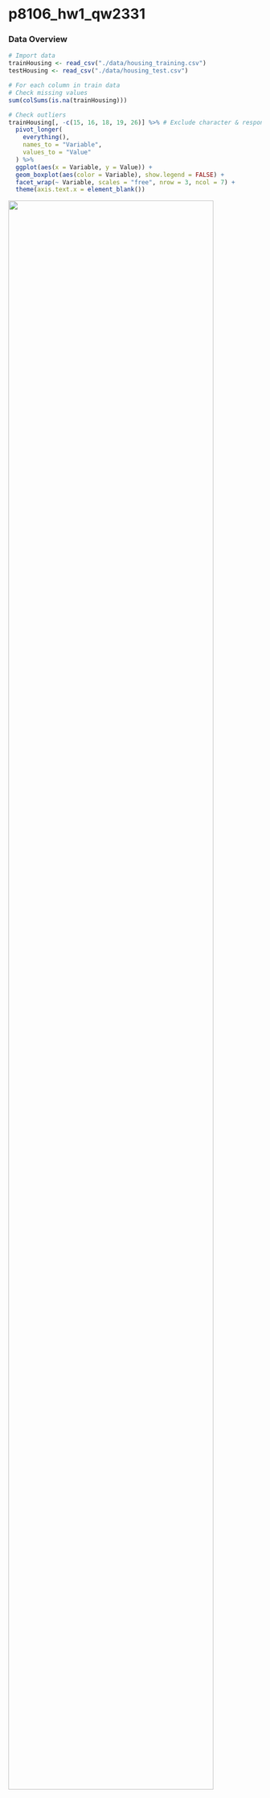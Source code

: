 p8106\_hw1\_qw2331
================

### Data Overview

``` r
# Import data
trainHousing <- read_csv("./data/housing_training.csv")
testHousing <- read_csv("./data/housing_test.csv")

# For each column in train data
# Check missing values
sum(colSums(is.na(trainHousing)))

# Check outliers
trainHousing[, -c(15, 16, 18, 19, 26)] %>% # Exclude character & response columns
  pivot_longer(
    everything(),
    names_to = "Variable",
    values_to = "Value"
  ) %>%
  ggplot(aes(x = Variable, y = Value)) + 
  geom_boxplot(aes(color = Variable), show.legend = FALSE) + 
  facet_wrap(~ Variable, scales = "free", nrow = 3, ncol = 7) + 
  theme(axis.text.x = element_blank())
```

<img src="p8106_hw1_qw2331_files/figure-gfm/unnamed-chunk-1-1.png" width="90%" />

-   In general, there are `25` predictors and `1440` observations
    `without` missing values.  
-   The response of the data is `Sale_Price`.  
-   There are `4` categorical predictors so additional transformations
    are needed as they are difficult to interpret in the result and will
    potentially cause other problems.

### Data Preprocessing

``` r
# Convert categorical into dummy variables
train_x <- model.matrix(Sale_Price ~ ., trainHousing)[ ,-1]
train_y <- trainHousing$Sale_Price
test_x <- model.matrix(Sale_Price ~ ., testHousing)[ ,-1]
test_y <- testHousing$Sale_Price

# Correlation plot
corrplot(cor(train_x), 
         type = "full", tl.cex = .7, tl.col = "black")
```

<img src="p8106_hw1_qw2331_files/figure-gfm/unnamed-chunk-2-1.png" width="90%" />

### Least Squares

``` r
set.seed(1234)

lm_fit <- train(train_x, train_y,
                method = "lm",
                trControl = trainControl(method = "cv", number = 10))

# Coefficients of 39 predictors
lm_fit$finalModel$coefficients[-1]
```

    ##                Gr_Liv_Area               First_Flr_SF 
    ##                  24.580013                  42.524807 
    ##              Second_Flr_SF              Total_Bsmt_SF 
    ##                  41.767625                  35.191950 
    ##            Low_Qual_Fin_SF               Wood_Deck_SF 
    ##                         NA                  12.024295 
    ##              Open_Porch_SF                Bsmt_Unf_SF 
    ##                  16.177799                 -20.869718 
    ##               Mas_Vnr_Area                Garage_Cars 
    ##                  10.458006                4228.629576 
    ##                Garage_Area                 Year_Built 
    ##                   7.769075                 325.118788 
    ##              TotRms_AbvGrd                  Full_Bath 
    ##               -3838.100643               -4340.544104 
    ##        Overall_QualAverage  Overall_QualBelow_Average 
    ##               -5013.000215              -12799.206345 
    ##      Overall_QualExcellent           Overall_QualFair 
    ##               72606.089958              -11146.857536 
    ##           Overall_QualGood Overall_QualVery_Excellent 
    ##               12263.080342              130377.046730 
    ##      Overall_QualVery_Good           Kitchen_QualFair 
    ##               37975.180534              -26628.516431 
    ##           Kitchen_QualGood        Kitchen_QualTypical 
    ##              -18786.749812              -26765.115583 
    ##                 Fireplaces           Fireplace_QuFair 
    ##               11380.833066               -7206.509633 
    ##           Fireplace_QuGood   Fireplace_QuNo_Fireplace 
    ##                 606.991938                3394.266867 
    ##           Fireplace_QuPoor        Fireplace_QuTypical 
    ##               -5184.596707               -6397.856038 
    ##             Exter_QualFair             Exter_QualGood 
    ##              -38540.876203              -19936.203490 
    ##          Exter_QualTypical               Lot_Frontage 
    ##              -24361.041343                 102.402170 
    ##                   Lot_Area                  Longitude 
    ##                   0.604167              -34813.221408 
    ##                   Latitude                   Misc_Val 
    ##               58744.294511                   0.917129 
    ##                  Year_Sold 
    ##                -645.465513

-   **Disadvantage of using least squares:**
    -   One drawback is that there are some collinear covariates. When
        two predictor variables are highly correlated, the variance of
        the estimated function will increase and thus a higher MSE and
        lower prediction accuracy.  
    -   The other one is that least-squares method is highly sensitive
        to outliers as it simply minimizes the redisuals of each data
        point.

### Lasso

``` r
set.seed(1234)

cv_lasso <- cv.glmnet(train_x, train_y,
                      alpha = 1,
                      lambda = exp(seq(11, 3, length = 100)))

par(mfrow = c(1, 2))
plot(cv_lasso)
plot_glmnet(cv_lasso$glmnet.fit)
```

<img src="p8106_hw1_qw2331_files/figure-gfm/unnamed-chunk-4-1.png" width="90%" />

``` r
# Number of predictors when using lambda.1se
predict(cv_lasso, s = "lambda.1se", type = "coefficients")
```

    ## 40 x 1 sparse Matrix of class "dgCMatrix"
    ##                                 lambda.1se
    ## (Intercept)                -2224118.562333
    ## Gr_Liv_Area                      56.598618
    ## First_Flr_SF                      1.126315
    ## Second_Flr_SF                     .       
    ## Total_Bsmt_SF                    36.750704
    ## Low_Qual_Fin_SF                 -26.061451
    ## Wood_Deck_SF                      8.305179
    ## Open_Porch_SF                     7.878145
    ## Bsmt_Unf_SF                     -19.455680
    ## Mas_Vnr_Area                     14.259477
    ## Garage_Cars                    3071.512417
    ## Garage_Area                      11.340938
    ## Year_Built                      313.826712
    ## TotRms_AbvGrd                 -1223.941524
    ## Full_Bath                         .       
    ## Overall_QualAverage           -3060.240960
    ## Overall_QualBelow_Average     -9072.750593
    ## Overall_QualExcellent         90236.692623
    ## Overall_QualFair              -6225.790608
    ## Overall_QualGood               9829.696034
    ## Overall_QualVery_Excellent   160116.730523
    ## Overall_QualVery_Good         36113.221679
    ## Kitchen_QualFair              -5186.950779
    ## Kitchen_QualGood                  .       
    ## Kitchen_QualTypical           -9676.460765
    ## Fireplaces                     6462.742412
    ## Fireplace_QuFair                  .       
    ## Fireplace_QuGood               4727.745942
    ## Fireplace_QuNo_Fireplace          .       
    ## Fireplace_QuPoor                  .       
    ## Fireplace_QuTypical               .       
    ## Exter_QualFair               -14430.295128
    ## Exter_QualGood                    .       
    ## Exter_QualTypical             -5099.588982
    ## Lot_Frontage                     70.020122
    ## Lot_Area                          0.558723
    ## Longitude                    -10294.516873
    ## Latitude                      16348.622605
    ## Misc_Val                          .       
    ## Year_Sold                         .

``` r
# Calculate the test error
lasso_rmse <- 
  RMSE(pred = predict(cv_lasso, newx = test_x, 
                      s = "lambda.min", type = "response"), obs = test_y)

# --- Use caret ---
set.seed(1234)

lasso_fit <- train(train_x, train_y,
                   method = "glmnet",
                   tuneGrid = expand.grid(alpha = 1,
                                          lambda = exp(seq(11, 3, length = 100))),
                   trControl = trainControl(method = "cv", selectionFunction = "oneSE"))
```

-   **Results:** The test error of the lasso regression is `21032.65`.
    When the 1SE rule is applied, there are `29` predictors included in
    the model.

### Elastic net

``` r
set.seed(1234)

enet_fit <- train(train_x, train_y,
                  method = "glmnet",
                  tuneGrid = expand.grid(alpha = seq(0, 1, length = 20),
                                         lambda = exp(seq(8, 0, length = 100))),
                  trControl = trainControl(method = "cv", number = 10))

plot(enet_fit, xTrans = log)
```

<img src="p8106_hw1_qw2331_files/figure-gfm/unnamed-chunk-5-1.png" width="90%" />

``` r
enet_fit$bestTune
```

    ##          alpha   lambda
    ## 183 0.05263158 754.6565

### Partial least squares (PLS)
